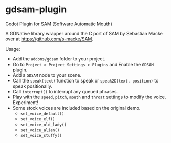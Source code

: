 # gdsam-plugin
Godot Plugin for SAM (Software Automatic Mouth)

A GDNative library wrapper around the C port of SAM by Sebastian Macke over at https://github.com/s-macke/SAM.

Usage:
* Add the ```addons/gdsam``` folder to your project.
* Go to ```Project > Project Settings > Plugins``` and Enable the ```GDSAM``` plugin.
* Add a ```GDSAM``` node to your scene.
* Call the ```speak(text)``` function to speak or ```speak2D(text, position)``` to speak positionally.
* Call ```interrupt()``` to interrupt any queued phrases.
* Play with the ```speed```, ```pitch```, ```mouth``` and ```throat``` settings to modify the voice. Experiment!
* Some stock voices are included based on the original demo.
  * ```set_voice_default()```
  * ```set_voice_elf()```
  * ```set_voice_old_lady()```
  * ```set_voice_alien()```
  * ```set_voice_stuffy()```

